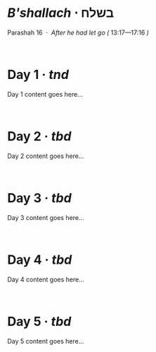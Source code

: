 # _B'shallach_ &sdot; בשלח
Parashah 16 &nbsp;&middot;&nbsp; _After he had let go (_ 13:17&mdash;17:16 _)_

&nbsp;
# Day 1 &middot; _tnd_

Day 1 content goes here...

&nbsp;
# Day 2 &middot; _tbd_

Day 2 content goes here...

&nbsp;
# Day 3 &middot; _tbd_

Day 3 content goes here...

&nbsp;
# Day 4 &middot; _tbd_

Day 4 content goes here...

&nbsp;
# Day 5 &middot; _tbd_

Day 5 content goes here...